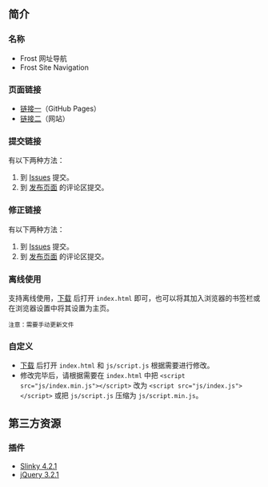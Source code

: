## 简介

### 名称

- Frost 网址导航
- Frost Site Navigation

### 页面链接

- [链接一](https://frost-zx.github.io/frost-navigation/)（GitHub Pages）
- [链接二](http://nav.frost-zx.top/)（网站）

### 提交链接

有以下两种方法：

1. 到 [Issues](https://github.com/Frost-ZX/frost-navigation/issues) 提交。
2. 到 [发布页面](https://blog.frost-zx.top/website/frost-navigation.html) 的评论区提交。


### 修正链接

有以下两种方法：

1. 到 [Issues](https://github.com/Frost-ZX/frost-navigation/issues) 提交。
2. 到 [发布页面](https://blog.frost-zx.top/website/frost-navigation.html) 的评论区提交。

### 离线使用

支持离线使用，[下载](https://github.com/Frost-ZX/frost-navigation/archive/master.zip) 后打开 `index.html` 即可，也可以将其加入浏览器的书签栏或在浏览器设置中将其设置为主页。  

`注意：需要手动更新文件`

### 自定义

- [下载](https://github.com/Frost-ZX/frost-navigation/archive/master.zip) 后打开 `index.html` 和 `js/script.js` 根据需要进行修改。
- 修改完毕后，请根据需要在 `index.html` 中把 `<script src="js/index.min.js"></script>` 改为 `<script src="js/index.js"></script>` 或把 `js/script.js` 压缩为 `js/script.min.js`。

## 第三方资源

### 插件

- [Slinky 4.2.1](https://github.com/alizahid/slinky)
- [jQuery 3.2.1](https://jquery.org/)
